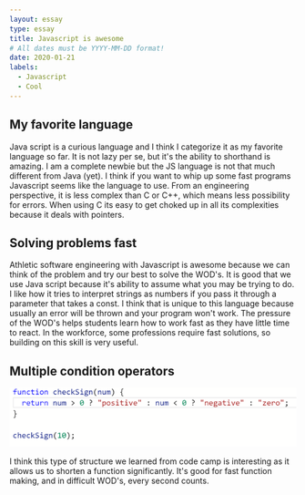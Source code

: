 ```yaml
---
layout: essay
type: essay
title: Javascript is awesome
# All dates must be YYYY-MM-DD format!
date: 2020-01-21
labels:
  - Javascript
  - Cool
---
```


## My favorite language

Java script is a curious language and I think I categorize it as my favorite language so far. It is not lazy per se, but it's the ability to shorthand is amazing. I am a complete newbie but the JS language is not that much different from Java (yet). I think if you want to whip up some fast programs Javascript seems like the language to use. From an engineering perspective, it is less complex than C or C++, which means less possibility for errors. When using C its easy to get choked up in all its complexities because it deals with pointers.

## Solving problems fast

Athletic software engineering with Javascript is awesome because we can think of the problem and try our best to solve the WOD's. It is good that we use Java script because it's ability to assume what you may be trying to do. I like how it tries to interpret strings as numbers if you pass it through a parameter that takes a const. I think that is unique to this language because usually an error will be thrown and your program won't work. The pressure of the WOD's helps students learn how to work fast as they have little time to react. In the workforce, some professions require fast solutions, so building on this skill is very useful. 

## Multiple condition operators

<img class="ui large right floated rounded image" src="/images/multipleCondition.PNG">

I think this type of structure we learned from code camp is interesting as it allows us to shorten a function significantly. It's good for fast function making, and in difficult WOD's, every second counts. 

